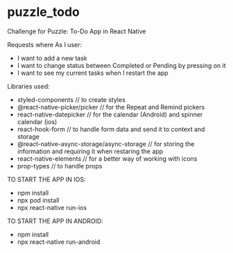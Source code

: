 # puzzle_todo
Challenge for Puzzle: To-Do App in React Native

Requests where
As I user:
- I want to add a new task
- I want to change status between Completed or Pending by pressing on it
- I want to see my current tasks when I restart the app

Libraries used:
- styled-components // to create styles
- @react-native-picker/picker // for the Repeat and Remind pickers
- react-native-datepicker // for the calendar (Android) and spinner calendar (ios)
- react-hook-form // to handle form data and send it to context and storage
- @react-native-async-storage/async-storage // for storing the information and requiring it when restaring the app
- react-native-elements // for a better way of working with icons
- prop-types // to handle props

TO START THE APP IN IOS:
- npm install
- npx pod install
- npx react-native run-ios

TO START THE APP IN ANDROID:
- npm install
- npx react-native run-android
